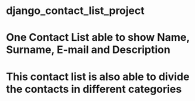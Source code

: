 # django_contact_list_project
# One Contact List able to show Name, Surname, E-mail and Description
# This contact list is also able to divide the contacts in different categories

